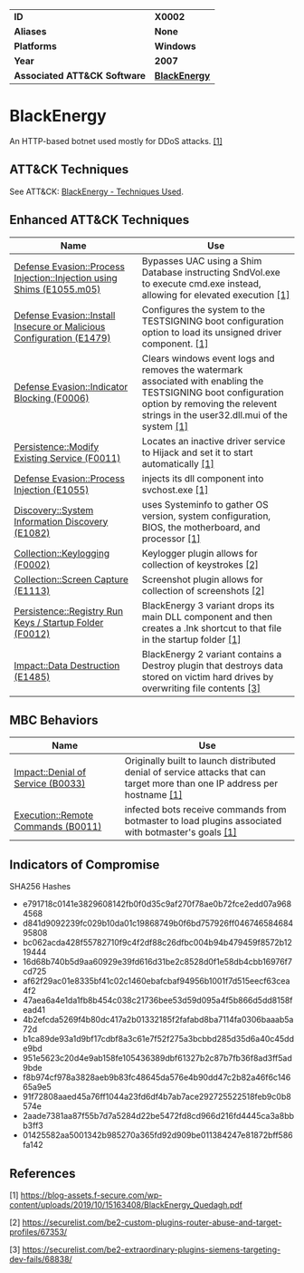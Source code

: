 
<table>
<tr>
<td><b>ID</b></td>
<td><b>X0002</b></td>
</tr>
<tr>
<td><b>Aliases</b></td>
<td><b>None</b></td>
</tr>
<tr>
<td><b>Platforms</b></td>
<td><b>Windows</b></td>
</tr>
<tr>
<td><b>Year</b></td>
<td><b>2007</b></td>
</tr>
<tr>
<td><b>Associated ATT&CK Software</b></td>
<td><b><a href="https://attack.mitre.org/software/S0089/">BlackEnergy</a></b></td>
</tr>
</table>


# BlackEnergy

An HTTP-based botnet used mostly for DDoS attacks. [[1]](#1)


## ATT&CK Techniques

See ATT&CK: [BlackEnergy - Techniques Used](https://attack.mitre.org/software/S0089/).

## Enhanced ATT&CK Techniques

|Name|Use|
|---|---|
|[Defense Evasion::Process Injection::Injection using Shims (E1055.m05)](../defense-evasion/process-injection.md)|Bypasses UAC using a Shim Database instructing SndVol.exe to execute cmd.exe instead, allowing for elevated execution  [[1]](#1)|
|[Defense Evasion::Install Insecure or Malicious Configuration (E1479)](../defense-evasion/install-insecure-or-malicious-configuration.md)|Configures the system to the TESTSIGNING boot configuration option to load its unsigned driver component. [[1]](#1)|
|[Defense Evasion::Indicator Blocking (F0006)](../defense-evasion/indicator-blocking.md)|Clears windows event logs and removes the watermark associated with enabling the TESTSIGNING boot configuration option by removing the relevent strings in the user32.dll.mui of the system  [[1]](#1)|
|[Persistence::Modify Existing Service (F0011)](../persistence/modify-existing-service.md)|Locates an inactive driver service to Hijack and set it to start automatically [[1]](#1)|
|[Defense Evasion::Process Injection (E1055)](../defense-evasion/process-injection.md)|injects its dll component into svchost.exe  [[1]](#1)|
|[Discovery::System Information Discovery (E1082)](../discovery/system-information-discovery.md)|uses Systeminfo to gather OS version, system configuration, BIOS, the motherboard, and processor [[1]](#1)|
|[Collection::Keylogging (F0002)](../collection/keylogging.md)|Keylogger plugin allows for collection of keystrokes [[2]](#2)|
|[Collection::Screen Capture (E1113)](../collection/screen-capture.md)|Screenshot plugin allows for collection of screenshots  [[2]](#2)|
|[Persistence::Registry Run Keys / Startup Folder (F0012)](../persistence/registry-run-keys-startup-folder.md)|BlackEnergy 3 variant drops its main DLL component and then creates a .lnk shortcut to that file in the startup folder  [[1]](#1)|
|[Impact::Data Destruction (E1485)](../impact/data-destruction.md)|BlackEnergy 2 variant contains a Destroy plugin that destroys data stored on victim hard drives by overwriting file contents  [[3]](#3)|

## MBC Behaviors

|Name|Use|
|---|---|
|[Impact::Denial of Service (B0033)](../impact/denial-of-service.md)|Originally built to launch distributed denial of service attacks that can target more than one IP address per hostname  [[1]](#1)|
|[Execution::Remote Commands (B0011)](../execution/remote-commands.md)|infected bots receive commands from botmaster to load plugins associated with botmaster's goals [[1]](#1)|

## Indicators of Compromise

SHA256 Hashes
- e791718c0141e3829608142fb0f0d35c9af270f78ae0b72fce2edd07a9684568 
- d841d9092239fc029b10da01c19868749b0f6bd757926ff04674658468495808 
- bc062acda428f55782710f9c4f2df88c26dfbc004b94b479459f8572b1219444
- 16d68b740b5d9aa60929e39fd616d31be2c8528d0f1e58db4cbb16976f7cd725
- af62f29ac01e8335bf41c02c1460ebafcbaf94956b1001f7d515eecf63cea4f2
- 47aea6a4e1da1fb8b454c038c21736bee53d59d095a4f5b866d5dd8158fead41
- 4b2efcda5269f4b80dc417a2b01332185f2fafabd8ba7114fa0306baaab5a72d
- b1ca89de93a1d9bf17cdbf8a3c61e7f52f275a3bcbbd285d35d6a40c45dde9bd
- 951e5623c20d4e9ab158fe105436389dbf61327b2c87b7fb36f8ad3ff5ad9bde
- f8b974cf978a3828aeb9b83fc48645da576e4b90dd47c2b82a46f6c14665a9e5
- 91f72808aaed45a76ff1044a23fd6df4b7ab7ace292725522518feb9c0b8574e
- 2aade7381aa87f55b7d7a5284d22be5472fd8cd966d216fd4445ca3a8bbb3ff3 
- 01425582aa5001342b985270a365fd92d909be011384247e81872bff586fa142


## References

<a name="1">[1]</a> https://blog-assets.f-secure.com/wp-content/uploads/2019/10/15163408/BlackEnergy_Quedagh.pdf

<a name="2">[2]</a> https://securelist.com/be2-custom-plugins-router-abuse-and-target-profiles/67353/

<a name="3">[3]</a> https://securelist.com/be2-extraordinary-plugins-siemens-targeting-dev-fails/68838/
